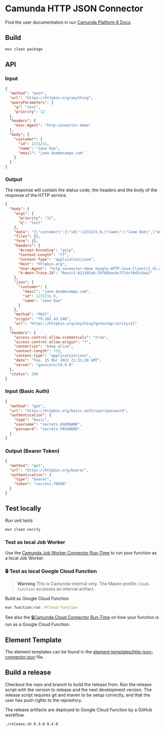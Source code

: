 # Camunda HTTP JSON Connector

Find the user documentation in our [Camunda Platform 8 Docs](https://docs.camunda.io/docs/components/integration-framework/connectors/out-of-the-box-connectors/rest/).

## Build

```bash
mvn clean package
```

## API

### Input

```json
{
  "method": "post",
  "url": "https://httpbin.org/anything",
  "queryParameters": {
    "q": "test",
    "priority": 12
  },
  "headers": {
    "User-Agent": "http-connector-demo"
  },
  "body": {
    "customer": {
      "id": 1231231,
      "name": "Jane Doe",
      "email": "jane.doe@exampe.com"
    }
  }
}
```

### Output

The response will contain the status code, the headers and the body of the response of the HTTP service.

```json
{
  "body": {
    "args": {
      "priority": "12",
      "q": "test"
    },
    "data": "{\"customer\":{\"id\":1231231.0,\"name\":\"Jane Doe\",\"email\":\"jane.doe@exampe.com\"}}",
    "files": {},
    "form": {},
    "headers": {
      "Accept-Encoding": "gzip",
      "Content-Length": "77",
      "Content-Type": "application/json",
      "Host": "httpbin.org",
      "User-Agent": "http-connector-demo Google-HTTP-Java-Client/1.41.4 (gzip)",
      "X-Amzn-Trace-Id": "Root=1-623105a8-35f88bac0c7f1dcf0d2c8aa2"
    },
    "json": {
      "customer": {
        "email": "jane.doe@exampe.com",
        "id": 1231231.0,
        "name": "Jane Doe"
      }
    },
    "method": "POST",
    "origin": "79.202.43.240",
    "url": "https://httpbin.org/anything?q=test&priority=12"
  },
  "headers": {
    "access-control-allow-credentials": "true",
    "access-control-allow-origin": "*",
    "connection": "keep-alive",
    "content-length": 733,
    "content-type": "application/json",
    "date": "Tue, 15 Mar 2022 21:31:20 GMT",
    "server": "gunicorn/19.9.0"
  },
  "status": 200
}
```

### Input (Basic Auth)

```json
{
  "method": "get",
  "url": "https://httpbin.org/basic-auth/user/password",
  "authentication": {
    "type": "basic",
    "username": "secrets.USERNAME",
    "password": "secrets.PASSWORD"
  }
}
```

### Output (Bearer Token)

```json
{
  "method": "get",
  "url": "https://httpbin.org/bearer",
  "authentication": {
    "type": "bearer",
    "token": "secrets.TOKEN"
  }
}
```

## Test locally

Run unit tests

```bash
mvn clean verify
```

### Test as local Job Worker

Use the [Camunda Job Worker Connector Run-Time](https://github.com/camunda/connector-framework/tree/main/runtime-job-worker) to run your function as a local Job Worker.

### :lock: Test as local Google Cloud Function

> **Warning**
> This is Camunda-internal only. The Maven profile `cloud-function` accesses an internal artifact.

Build as Google Cloud Function

```bash
mvn function:run -Pcloud-function
```

See also the [:lock:Camunda Cloud Connector Run-Time](https://github.com/camunda/connector-runtime-cloud) on how your function
is run as a Google Cloud Function.

## Element Template

The element templates can be found in
the [element-templates/http-json-connector.json](element-templates/http-json-connector.json) file.

## Build a release

Checkout the repo and branch to build the release from. Run the release script with the version to release and the next
development version. The release script requires git and maven to be setup correctly, and that the user has push rights
to the repository.

The release artifacts are deployed to Google Cloud Function by a GitHub workflow.

```bash
./release.sh 0.3.0 0.4.0
```
